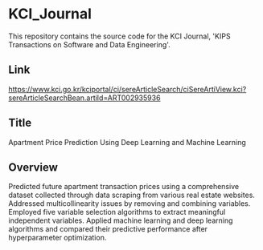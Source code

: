 # KCI_Journal
This repository contains the source code for the KCI Journal, 'KIPS Transactions on Software and Data Engineering'.

## Link
https://www.kci.go.kr/kciportal/ci/sereArticleSearch/ciSereArtiView.kci?sereArticleSearchBean.artiId=ART002935936

## Title
Apartment Price Prediction Using Deep Learning and Machine Learning

## Overview
Predicted future apartment transaction prices using a comprehensive dataset collected through data scraping from various real estate websites. Addressed multicollinearity issues by removing and combining variables. Employed five variable selection algorithms to extract meaningful independent variables. Applied machine learning and deep learning algorithms and compared their predictive performance after hyperparameter optimization. 
